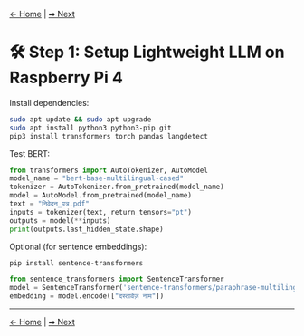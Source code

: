 <!-- Link global solarized theme -->
<link rel="stylesheet" href="./assets/css/style.css">

[← Home](./index.md) | [➡ Next](./2_scan_directory.md)
# 🛠 Step 1: Setup Lightweight LLM on Raspberry Pi 4

Install dependencies:

```bash
sudo apt update && sudo apt upgrade
sudo apt install python3 python3-pip git
pip3 install transformers torch pandas langdetect
```

Test BERT:

```python
from transformers import AutoTokenizer, AutoModel
model_name = "bert-base-multilingual-cased"
tokenizer = AutoTokenizer.from_pretrained(model_name)
model = AutoModel.from_pretrained(model_name)
text = "निवेदन_पत्र.pdf"
inputs = tokenizer(text, return_tensors="pt")
outputs = model(**inputs)
print(outputs.last_hidden_state.shape)
```

Optional (for sentence embeddings):

```bash
pip install sentence-transformers
```

```python
from sentence_transformers import SentenceTransformer
model = SentenceTransformer('sentence-transformers/paraphrase-multilingual-MiniLM-L12-v2')
embedding = model.encode(["दस्तावेज़ नाम"])
```

---

[← Home](./index.md) | [➡ Next](./2_scan_directory.md)
